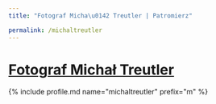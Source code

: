 ```yaml
---
title: "Fotograf Micha\u0142 Treutler | Patromierz"

permalink: /michaltreutler
---
```


# [Fotograf Michał Treutler](https://patronite.pl/michaltreutler)

{% include profile.md name="michaltreutler" prefix="m" %}

